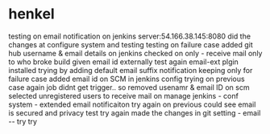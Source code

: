 # henkel
testing on email notification on jenkins server:54.166.38.145:8080
did the changes at configure system and testing
testing on failure case
added git hub username & email details on jenkins
checked on only - receive mail only to who broke build
given email id externally
test again
email-ext plgin installed
trying by adding default email suffix
notification keeping only for failure case
added email id on SCM in jenkins config
trying on previous case again
job didnt get trigger.. so removed usenamr & email ID on scm
selected unregistered users to receive mail on manage jenkins -  conf system - extended email notificaiton
try again on previous
could see email is secured and privacy
test
try again
made the changes in git setting - email -- try
try
